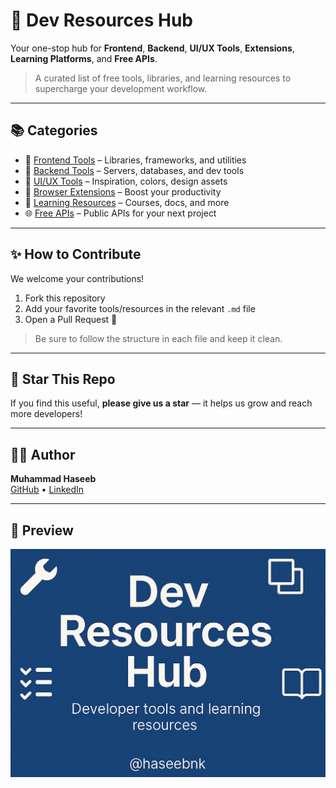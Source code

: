 # 🚀 Dev Resources Hub

Your one-stop hub for **Frontend**, **Backend**, **UI/UX Tools**, **Extensions**, **Learning Platforms**, and **Free APIs**.

> A curated list of free tools, libraries, and learning resources to supercharge your development workflow.

---

## 📚 Categories

- 🔧 [Frontend Tools](./frontend-tools.md) – Libraries, frameworks, and utilities
- 🧠 [Backend Tools](./backend-tools.md) – Servers, databases, and dev tools
- 🎨 [UI/UX Tools](./ui-ux-tools.md) – Inspiration, colors, design assets
- 🧩 [Browser Extensions](./dev-extensions.md) – Boost your productivity
- 📖 [Learning Resources](./learning-resources.md) – Courses, docs, and more
- 🌐 [Free APIs](./free-apis.md) – Public APIs for your next project

---

## ✨ How to Contribute

We welcome your contributions!

1. Fork this repository
2. Add your favorite tools/resources in the relevant `.md` file
3. Open a Pull Request 🚀

> Be sure to follow the structure in each file and keep it clean.

---

## 🌟 Star This Repo

If you find this useful, **please give us a star** — it helps us grow and reach more developers!

---

## 🙋‍♂️ Author

**Muhammad Haseeb**  
[GitHub](https://github.com/haseebnk) • [LinkedIn](https://linkedin.com/in/haseebnk)

---

## 📸 Preview

![Banner](assets/dev-resources-banner.png)
